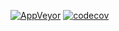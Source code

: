 
[![AppVeyor](https://img.shields.io/appveyor/ci/Yanta07/KURSACH.svg)](https://ci.appveyor.com/project/Yanta07/KURSACH)
[![codecov](https://codecov.io/gh/Yanta07/KURSACH/branch/master/graph/badge.svg)](https://codecov.io/gh/Yanta07/KURSACH)   

